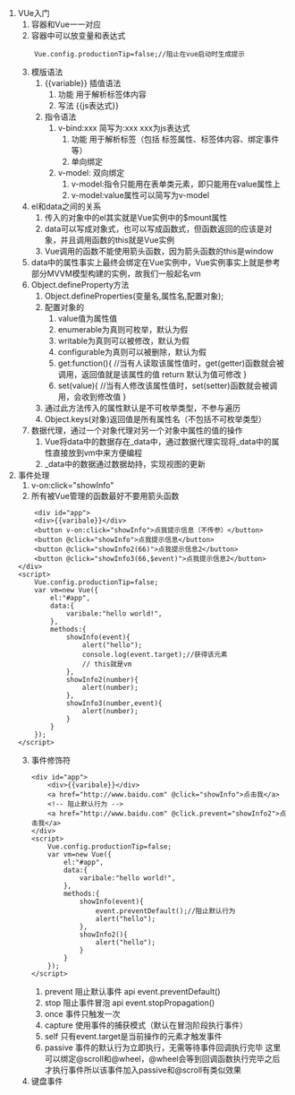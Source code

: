 1. VUe入门    
    1. 容器和Vue一一对应
    2. 容器中可以放变量和表达式
    ```
        Vue.config.productionTip=false;//阻止在vue启动时生成提示
    ```
    3. 模版语法
        1. {{variable}} 插值语法
            1. 功能 用于解析标签体内容
            2. 写法 {{js表达式}}
        2. 指令语法
            1. v-bind:xxx 简写为:xxx xxx为js表达式
                1. 功能 用于解析标签（包括 标签属性、标签体内容、绑定事件等）
                2. 单向绑定
            3. v-model: 双向绑定
                1. v-model:指令只能用在表单类元素，即只能用在value属性上
                2. v-model:value属性可以简写为v-model
    4. el和data之间的关系
        1. 传入的对象中的el其实就是Vue实例中的$mount属性
        2. data可以写成对象式，也可以写成函数式，但函数返回的应该是对象，并且调用函数的this就是Vue实例
        3. Vue调用的函数不能使用箭头函数，因为箭头函数的this是window
    5. data中的属性事实上最终会绑定在Vue实例中，Vue实例事实上就是参考部分MVVM模型构建的实例，故我们一般起名vm
    6. Object.defineProperty方法
        1. Object.defineProperties(变量名,属性名,配置对象);
        2. 配置对象的
            1. value值为属性值
            2. enumerable为真则可枚举，默认为假
            3. writable为真则可以被修改，默认为假
            4. configurable为真则可以被删除，默认为假
            5. get:function(){
                //当有人读取该属性值时，get(getter)函数就会被调用，返回值就是该属性的值
                return 默认为值可修改
            }
            6. set(value){
                //当有人修改该属性值时，set(setter)函数就会被调用，会收到修改值
            }
        3. 通过此方法传入的属性默认是不可枚举类型，不参与遍历
        4. Object.keys(对象)返回值是所有属性名（不包括不可枚举类型）
    7. 数据代理，通过一个对象代理对另一个对象中属性的值的操作
        1. Vue将data中的数据存在_data中，通过数据代理实现将_data中的属性直接放到vm中来方便编程
        2. _data中的数据通过数据劫持，实现视图的更新
2. 事件处理
    1. v-on:click="showInfo"
    2. 所有被Vue管理的函数最好不要用箭头函数
    ```
        <div id="app">
        <div>{{varibale}}</div>
        <button v-on:click="showInfo">点我提示信息（不传参）</button>
        <button @click="showInfo">点我提示信息</button>
        <button @click="showInfo2(66)">点我提示信息2</button>
        <button @click="showInfo3(66,$event)">点我提示信息2</button>
    </div>
    <script>
        Vue.config.productionTip=false;
        var vm=new Vue({
            el:"#app",
            data:{
                varibale:"hello world!",
            },
            methods:{
                showInfo(event){
                    alert("hello");
                    console.log(event.target);//获得该元素
                    // this就是vm
                },
                showInfo2(number){
                    alert(number);
                },
                showInfo3(number,event){
                    alert(number);
                }
            }
        });
    </script>
    ```
    3. 事件修饰符
        ```
        <div id="app">
            <div>{{varibale}}</div>
            <a href="http://www.baidu.com" @click="showInfo">点击我</a>
            <!-- 阻止默认行为 -->
            <a href="http://www.baidu.com" @click.prevent="showInfo2">点击我</a>
        </div>
        <script>
            Vue.config.productionTip=false;
            var vm=new Vue({
                el:"#app",
                data:{
                    varibale:"hello world!",
                },
                methods:{
                    showInfo(event){
                        event.preventDefault();//阻止默认行为
                        alert("hello");
                    },
                    showInfo2(){
                        alert("hello");
                    }
                }
            });
        </script>
        ```
        1. prevent 阻止默认事件
            api event.preventDefault()
        2. stop 阻止事件冒泡 
            api event.stopPropagation()
        3. once 事件只触发一次
        4. capture 使用事件的捕获模式（默认在冒泡阶段执行事件）
        5. self 只有event.target是当前操作的元素才触发事件
        6. passive 事件的默认行为立即执行，无需等待事件回调执行完毕
            这里可以绑定@scroll和@wheel，@wheel会等到回调函数执行完毕之后才执行事件所以该事件加入passive和@scroll有类似效果
    4. 键盘事件